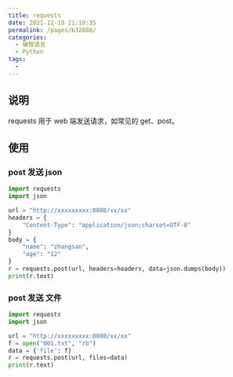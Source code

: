 ```yaml
---
title: requests
date: 2021-12-18 21:10:35
permalink: /pages/b32888/
categories: 
  - 编程语言
  - Python
tags: 
  - 
---
```





## 说明

requests 用于 web 端发送请求，如常见的 get、post。

## 使用
### post 发送 json
```python
import requests
import json

url = "http://xxxxxxxxx:8080/xx/xx"
headers = {
    "Content-Type": "application/json;charset=UTF-8"
}
body = {
    "name": "zhangsan",
    "age": "12"
}
r = requests.post(url, headers=headers, data=json.dumps(body))
print(r.text)
```
### post 发送 文件

```python
import requests
import json

url = "http://xxxxxxxxx:8080/xx/xx"
f = open("001.txt", "rb")
data = {'file': f}
r = requests.post(url, files=data)
print(r.text)
```